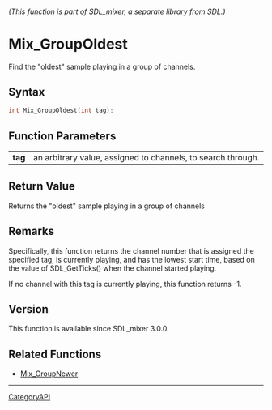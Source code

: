 ###### (This function is part of SDL_mixer, a separate library from SDL.)
# Mix_GroupOldest

Find the "oldest" sample playing in a group of channels.

## Syntax

```c
int Mix_GroupOldest(int tag);

```

## Function Parameters

|             |                                                              |
| ----------- | ------------------------------------------------------------ |
| **tag**     | an arbitrary value, assigned to channels, to search through. |

## Return Value

Returns the "oldest" sample playing in a group of channels

## Remarks

Specifically, this function returns the channel number that is assigned the
specified tag, is currently playing, and has the lowest start time, based
on the value of SDL_GetTicks() when the channel started playing.

If no channel with this tag is currently playing, this function returns -1.

## Version

This function is available since SDL_mixer 3.0.0.

## Related Functions

* [Mix_GroupNewer](Mix_GroupNewer)

----
[CategoryAPI](CategoryAPI)

